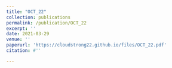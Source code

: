```yaml
---
title: "OCT_22"
collection: publications
permalink: /publication/OCT_22
excerpt: ''
date: 2021-03-29
venue: ''
paperurl: 'https://cloudstrong22.github.io/files/OCT_22.pdf'
citation: #''

---
```


[Download paper here]: (https://cloudstrong22.github.io/files/OCT_22.pdf)
